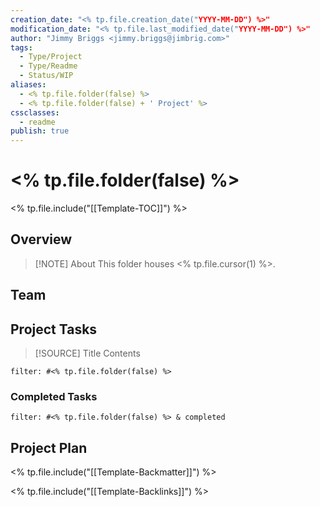 ```yaml
---
creation_date: "<% tp.file.creation_date("YYYY-MM-DD") %>"
modification_date: "<% tp.file.last_modified_date("YYYY-MM-DD") %>"
author: "Jimmy Briggs <jimmy.briggs@jimbrig.com>"
tags:
  - Type/Project
  - Type/Readme
  - Status/WIP
aliases:
  - <% tp.file.folder(false) %>
  - <% tp.file.folder(false) + ' Project' %>
cssclasses:
  - readme
publish: true
---
```


# <% tp.file.folder(false) %>

<% tp.file.include("[[Template-TOC]]") %>

## Overview

> [!NOTE] About
> This folder houses <% tp.file.cursor(1) %>.

## Team

## Project Tasks


> [!SOURCE] Title
> Contents


```todoist
filter: #<% tp.file.folder(false) %>
```

### Completed Tasks

```todoist
filter: #<% tp.file.folder(false) %> & completed
```

## Project Plan

<% tp.file.include("[[Template-Backmatter]]") %>

<% tp.file.include("[[Template-Backlinks]]") %>
